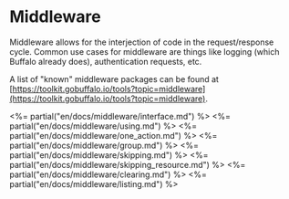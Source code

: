 # Middleware

Middleware allows for the interjection of code in the request/response cycle. Common use cases for middleware are things like logging (which Buffalo already does), authentication requests, etc.

A list of "known" middleware packages can be found at [https://toolkit.gobuffalo.io/tools?topic=middleware](https://toolkit.gobuffalo.io/tools?topic=middleware).

<%= partial("en/docs/middleware/interface.md") %>
<%= partial("en/docs/middleware/using.md") %>
<%= partial("en/docs/middleware/one_action.md") %>
<%= partial("en/docs/middleware/group.md") %>
<%= partial("en/docs/middleware/skipping.md") %>
<%= partial("en/docs/middleware/skipping_resource.md") %>
<%= partial("en/docs/middleware/clearing.md") %>
<%= partial("en/docs/middleware/listing.md") %>
